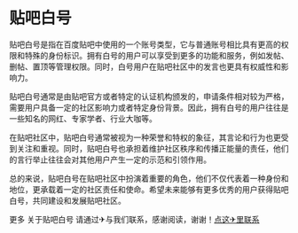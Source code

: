 # 贴吧白号

贴吧白号是指在百度贴吧中使用的一个账号类型，它与普通账号相比具有更高的权限和特殊的身份标识。拥有白号的用户可以享受到更多的功能和服务，例如发帖、删帖、置顶等管理权限。同时，白号用户在贴吧社区中的发言也更具有权威性和影响力。

贴吧白号通常是由贴吧官方或者特定的认证机构颁发的，申请条件相对较为严格，需要用户具备一定的社区影响力或者特定身份背景。因此，拥有白号的用户往往是一些知名的网红、专家学者、行业大咖等。

在贴吧社区中，贴吧白号通常被视为一种荣誉和特权的象征，其言论和行为也更受到关注和重视。同时，贴吧白号也承担着维护社区秩序和传播正能量的责任，他们的言行举止往往会对其他用户产生一定的示范和引领作用。

总的来说，贴吧白号在贴吧社区中扮演着重要的角色，他们不仅代表着一种身份和地位，更承载着一定的社区责任和使命。希望未来能够有更多优秀的用户获得贴吧白号，共同建设和发展贴吧社区。

更多 关于贴吧白号 请通过✈与我们联系，感谢阅读，谢谢！[点这✈里联系](https://sms.k02.cc)
